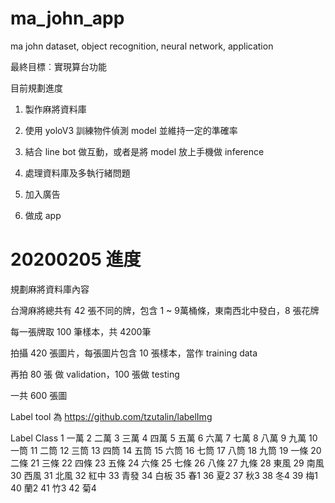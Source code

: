 # ma_john_app
ma john dataset, object recognition, neural network, application

最終目標︰實現算台功能

目前規劃進度

1. 製作麻將資料庫

2. 使用 yoloV3 訓練物件偵測 model 並維持一定的準確率

3. 結合 line bot 做互動，或者是將 model 放上手機做 inference

4. 處理資料庫及多執行緒問題

5. 加入廣告

6. 做成 app

# 20200205 進度

規劃麻將資料庫內容

台灣麻將總共有 42 張不同的牌，包含 1 ~ 9萬桶條，東南西北中發白，8 張花牌

每一張牌取 100 筆樣本，共 4200筆

拍攝 420 張圖片，每張圖片包含 10 張樣本，當作 training data

再拍 80 張 做 validation，100 張做 testing

一共 600 張圖

Label tool 為
https://github.com/tzutalin/labelImg

Label Class
1   一萬
2   二萬
3   三萬
4   四萬
5   五萬
6   六萬
7   七萬
8   八萬
9   九萬
10  一筒
11  二筒
12  三筒
13  四筒
14  五筒
15  六筒
16  七筒
17  八筒
18  九筒
19  一條
20  二條
21  三條
22  四條
23  五條
24  六條
25  七條
26  八條
27  九條
28  東風
29  南風
30  西風
31  北風
32  紅中
33  青發
34  白板
35  春1
36  夏2
37  秋3
38  冬4
39  梅1
40  蘭2
41  竹3
42  菊4
